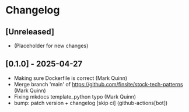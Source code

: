# Changelog

## [Unreleased]

- (Placeholder for new changes)

## [0.1.0] - 2025-04-27

- Making sure Dockerfile is correct (Mark Quinn)
- Merge branch 'main' of https://github.com/finsite/stock-tech-patterns (Mark Quinn)
- Fixing mkdocs template_python typo (Mark Quinn)
- bump: patch version + changelog [skip ci] (github-actions[bot])
